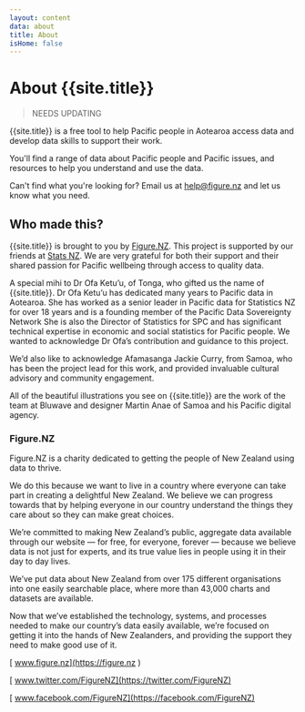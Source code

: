```yaml
---
layout: content
data: about
title: About
isHome: false
---
```


# About {{site.title}}

> NEEDS UPDATING

{{site.title}} is a free tool to help Pacific people in Aotearoa access data and develop data skills to support their work.

You'll find a range of data about Pacific people and Pacific issues, and resources to help you understand and use the data.

Can't find what you're looking for? Email us at <help@figure.nz> and let us know what you need.

## Who made this?

{{site.title}} is brought to you by [Figure.NZ](https://figure.nz). This project is supported by our friends at [Stats NZ](https://stats.govt.nz). We are very grateful for both their support and their shared passion for Pacific wellbeing through access to quality data.

A special mihi to Dr Ofa Ketu’u, of Tonga, who gifted us the name of {{site.title}}. Dr Ofa Ketu’u has dedicated many years to Pacific data in Aotearoa. She has worked as a senior leader in Pacific data for Statistics NZ for over 18 years and is a founding member of the Pacific Data Sovereignty Network She is also the Director of Statistics for SPC and has significant technical expertise in economic and social statistics for Pacific people. We wanted to acknowledge Dr Ofa’s contribution and guidance to this project. 

We’d also like to acknowledge Afamasanga Jackie Curry, from Samoa, who has been the project lead for this work, and provided invaluable cultural advisory and community engagement. 

All of the beautiful illustrations you see on {{site.title}} are the work of the team at Bluwave and designer Martin Anae of Samoa and his Pacific digital agency. 


### Figure.NZ

Figure.NZ is a charity dedicated to getting the people of New Zealand using data to thrive. 

We do this because we want to live in a country where everyone can take part in creating a delightful New Zealand. We believe we can progress towards that by helping everyone in our country understand the things they care about so they can make great choices.

We’re committed to making New Zealand’s public, aggregate data available through our website — for free, for everyone, forever — because we believe data is not just for experts, and its true value lies in people using it in their day to day lives.

We’ve put data about New Zealand from over 175 different organisations into one easily searchable place, where more than 43,000 charts and datasets are available.

Now that we’ve established the technology, systems, and processes needed to make our country’s data easily available, we’re focused on getting it into the hands of New Zealanders, and providing the support they need to make good use of it.

[<i class="fa fa-globe fa-fw" aria-hidden="true"></i> www.figure.nz](https://figure.nz )

[<i class="fa fa-twitter fa-fw" aria-hidden="true"></i> www.twitter.com/FigureNZ](https://twitter.com/FigureNZ)

[<i class="fa fa-facebook-official fa-fw" aria-hidden="true"></i> www.facebook.com/FigureNZ](https://facebook.com/FigureNZ)
